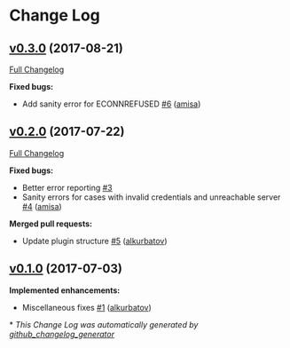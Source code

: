 # Change Log

## [v0.3.0](https://github.com/virtuozzo/feathers-authentication-keystone/tree/v0.3.0) (2017-08-21)
[Full Changelog](https://github.com/virtuozzo/feathers-authentication-keystone/compare/v0.2.0...v0.3.0)

**Fixed bugs:**

- Add sanity error for ECONNREFUSED [\#6](https://github.com/virtuozzo/feathers-authentication-keystone/pull/6) ([amisa](https://github.com/amisa))

## [v0.2.0](https://github.com/virtuozzo/feathers-authentication-keystone/tree/v0.2.0) (2017-07-22)
[Full Changelog](https://github.com/virtuozzo/feathers-authentication-keystone/compare/v0.1.0...v0.2.0)

**Fixed bugs:**

- Better error reporting [\#3](https://github.com/virtuozzo/feathers-authentication-keystone/issues/3)
- Sanity errors for cases with invalid credentials and unreachable server [\#4](https://github.com/virtuozzo/feathers-authentication-keystone/pull/4) ([amisa](https://github.com/amisa))

**Merged pull requests:**

- Update plugin structure [\#5](https://github.com/virtuozzo/feathers-authentication-keystone/pull/5) ([alkurbatov](https://github.com/alkurbatov))

## [v0.1.0](https://github.com/virtuozzo/feathers-authentication-keystone/tree/v0.1.0) (2017-07-03)
**Implemented enhancements:**

- Miscellaneous fixes [\#1](https://github.com/virtuozzo/feathers-authentication-keystone/pull/1) ([alkurbatov](https://github.com/alkurbatov))



\* *This Change Log was automatically generated by [github_changelog_generator](https://github.com/skywinder/Github-Changelog-Generator)*